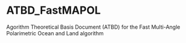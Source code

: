 # ATBD_FastMAPOL
Agorithm Theoretical Basis Document (ATBD) for the Fast Multi-Angle Polarimetric Ocean and Land algorithm
